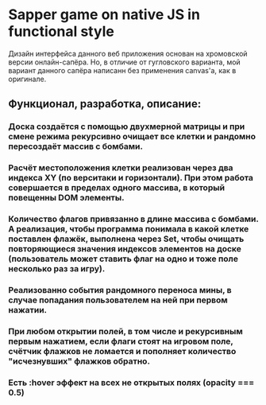 # Sapper game on native JS in functional style

Дизайн интерфейса данного веб приложения основан на хромовской версии онлайн-сапёра.
Но, в отличие от гугловского варианта, мой вариант данного сапёра написанн 
без применения canvas'a, как в оригинале.

  ## Функционал, разработка, описание:

### Доска создаётся с помощью двухмерной матрицы и при смене режима рекурсивно очищает все клетки и рандомно пересоздаёт массив с бомбами.

### Расчёт местоположения клетки реализован через два индекса XY (по верситаки и горизонтали). При этом работа совершается в пределах одного массива, в который повещенны DOM элементы.

### Количество флагов привязанно в длине массива с бомбами. А реализация, чтобы программа понимала в какой клетке поставлен флажёк, выполнена через Set, чтобы очищать повторяющиеся значения индексов элементов на доске (пользователь может ставить флаг на одно и тоже поле несколько раз за игру).

### Реализованно события рандомного переноса мины, в случае попадания пользователем на ней при первом нажатии.

### При любом открытии полей, в том числе и рекурсивным первым нажатием, если флаги стоят на игровом поле, счётчик флажков не ломается и пополняет количество "исчезнувших" флажков обратно.

### Есть :hover эффект на всех не открытых полях (opacity === 0.5)


